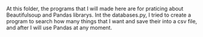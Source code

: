 At this folder, the programs that I will made here are for praticing about Beautifulsoup and Pandas librarys. Int the databases.py, I tried to create a 
program to search how many things that I want and save their into a csv file, and after I will use Pandas at any moment.
